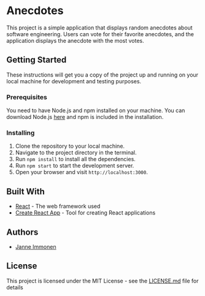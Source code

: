 # Anecdotes

This project is a simple application that displays random anecdotes about software engineering. Users can vote for their favorite anecdotes, and the application displays the anecdote with the most votes.

## Getting Started

These instructions will get you a copy of the project up and running on your local machine for development and testing purposes.

### Prerequisites

You need to have Node.js and npm installed on your machine. You can download Node.js [here](https://nodejs.org/en/download/) and npm is included in the installation.

### Installing

1. Clone the repository to your local machine.
2. Navigate to the project directory in the terminal.
3. Run `npm install` to install all the dependencies.
4. Run `npm start` to start the development server.
5. Open your browser and visit `http://localhost:3000`.

## Built With

- [React](https://reactjs.org/) - The web framework used
- [Create React App](https://create-react-app.dev/) - Tool for creating React applications

## Authors

- [Janne Immonen](https://github.com/JanneImmonen)

## License

This project is licensed under the MIT License - see the [LICENSE.md](LICENSE.md) file for details
